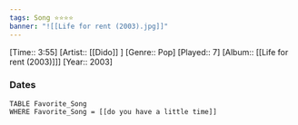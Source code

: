 ```yaml
---
tags: Song ⭐⭐⭐⭐ 
banner: "![[Life for rent (2003).jpg]]"
---
```

[Time:: 3:55]
[Artist:: [[Dido]] ]
[Genre:: Pop]
[Played:: 7]
[Album:: [[Life for rent (2003)]]]
[Year:: 2003]
### Dates
````dataview
TABLE Favorite_Song
WHERE Favorite_Song = [[do you have a little time]]
````